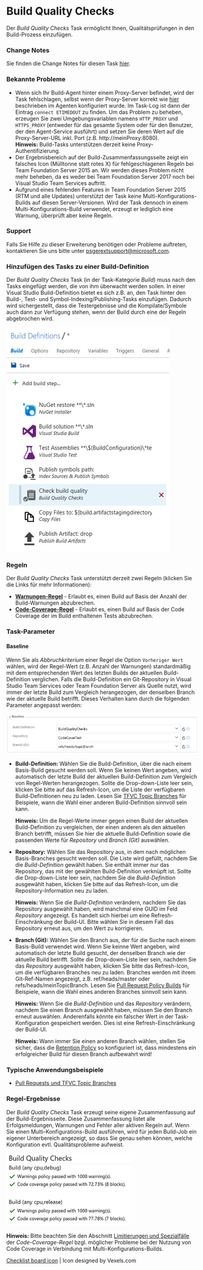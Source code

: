 # Build Quality Checks
Der *Build Quality Checks* Task ermöglicht Ihnen, Qualitätsprüfungen in den Build-Prozess einzufügen.

### Change Notes
Sie finden die Change Notes für diesen Task [hier](https://github.com/almtcger/VstsExtensions/blob/master/BuildQualityChecks/de-DE/changeNotes.md).

### Bekannte Probleme
- Wenn sich Ihr Build-Agent hinter einem Proxy-Server befindet, wird der Task fehlschlagen, selbst wenn der Proxy-Server korrekt
  wie [hier](https://github.com/Microsoft/vsts-agent/blob/master/docs/start/proxyconfig.md) beschrieben im Agenten konfiguriert wurde.
  Im Task-Log ist dann der Eintrag `connect ETIMEDOUT` zu finden. Um das Problem zu beheben, erzeugen Sie zwei Umgebungsvariablen namens
  `HTTP_PROXY` und `HTTPS_PROXY` (entweder für das gesamte System oder für den Benutzer, der den Agent-Service ausführt) und setzen Sie
  deren Wert auf die Proxy-Server-URL inkl. Port (z.B. http://meinProxy:8080).  
  **Hinweis:** Build-Tasks unterstützen derzeit keine Proxy-Authentifizierung.
- Der Ergebnisbereich auf der Build-Zusammenfassungsseite zeigt ein falsches Icon (Mülltonne statt rotes X) für fehlgeschlagenen Regeln bei
  Team Foundation Server 2015 an. Wir werden dieses Problem nicht mehr beheben, da es weder bei Team Foundation Server 2017 noch bei Visual
  Studio Team Services auftritt.
- Aufgrund eines fehlenden Features in Team Foundation Server 2015 (RTM und alle Updates) unterstützt der Task keine Multi-Konfigurations-Builds
  auf diesen Server-Versionen. Wird der Task dennoch in einem Multi-Konfigurations-Build verwendet, erzeugt er lediglich eine Warnung, überprüft aber
  keine Regeln.

### Support
Falls Sie Hilfe zu dieser Erweiterung benötigen oder Probleme auftreten, kontaktieren Sie uns bitte unter <a href='&#109;&#97;&#105;&#108;&#116;&#111;&#58;&#112;&#115;&#103;&#101;&#114;&#101;&#120;&#116;&#115;&#117;&#112;&#112;&#111;&#114;&#116;&#64;&#109;&#105;&#99;&#114;&#111;&#115;&#111;&#102;&#116;&#46;&#99;&#111;&#109;'>&#112;&#115;&#103;&#101;&#114;&#101;&#120;&#116;&#115;&#117;&#112;&#112;&#111;&#114;&#116;&#64;&#109;&#105;&#99;&#114;&#111;&#115;&#111;&#102;&#116;&#46;&#99;&#111;&#109;</a>.

### Hinzufügen des Tasks zu einer Build-Definition
Der *Build Quality Checks* Task (in der Task-Kategorie *Build*) muss nach den Tasks eingefügt werden, die von ihm überwacht werden
sollen. In einer Visual Studio Build-Definition bietet es sich z.B. an, den Task hinter den Build-, Test- und Symbol-Indexing/Publishing-Tasks
einzufügen. Dadurch wird sichergestellt, dass die Testergebnisse und die Kompilate/Symbole auch dann zur Verfügung stehen, wenn der Build
durch eine der Regeln abgebrochen wird. 

![Task-Einbindung](../assets/AddTask.png "Empfohlene Einbindung des Build Quality Checks Tasks")

### Regeln
Der *Build Quality Checks* Task unterstützt derzeit zwei Regeln (klicken Sie die Links für mehr Informationen):

- **[Warnungen-Regel](https://github.com/almtcger/VstsExtensions/blob/master/BuildQualityChecks/de-DE/WarningsPolicy.md)** - Erlaubt
  es, einen Build auf Basis der Anzahl der Build-Warnungen abzubrechen.
- **[Code-Coverage-Regel](https://github.com/almtcger/VstsExtensions/blob/master/BuildQualityChecks/de-DE/CodeCoveragePolicy.md)** -
  Erlaubt es, einen Build auf Basis der Code Coverage der im Build enthaltenen Tests abzubrechen.

### Task-Parameter

#### Baseline
Wenn Sie als *Abbruchkriterium* einer Regel die Option `Vorheriger Wert` wählen, wird der Regel-Wert (z.B. Anzahl der Warnungen)
standardmäßig mit dem entsprechenden Wert des letzten Builds der aktuellen Build-Definition verglichen. Falls die Build-Definition
ein Git-Repository in Visual Studio Team Services oder Team Foundation Server als Quelle nutzt, wird immer der letzte Build zum Vergleich
herangezogen, der denselben Branch wie der aktuelle Build betrifft. Dieses Verhalten kann durch die folgenden Parameter angepasst werden:

![Baseline-Parameter](../assets/Baseline.png "Festlegung von Baseline-Build-Definition und -Branch")

- **Build-Definition:** Wählen Sie die Build-Definition, über die nach einem Basis-Build gesucht werden soll. Wenn Sie keinen Wert
  angeben, wird automatisch der letzte Build der aktuellen Build-Definition zum Vergleich von Regel-Werten herangezogen. Sollte die
  Drop-down-Liste leer sein, klicken Sie bitte auf das Refresh-Icon, um die Liste der verfügbaren Build-Definitionen neu zu laden.
  Lesen Sie [TFVC Topic Branches](https://github.com/almtcger/VstsExtensions/blob/master/BuildQualityChecks/de-DE/PullRequests.md#tfvc-topic-branches)
  für Beispiele, wann die Wahl einer anderen Build-Definition sinnvoll sein kann.

  **Hinweis:** Um die Regel-Werte immer gegen einen Build der aktuellen Build-Definition zu vergleichen, der einen anderen als den
  aktuellen Branch betrifft, müssen Sie hier die aktuelle Build-Definition sowie die passenden Werte für *Repository* und *Branch (Git)*
  auswählen.

- **Repository:** Wählen Sie das Repository aus, in dem nach möglichen Basis-Branches gesucht werden soll. Die Liste wird gefüllt, nachdem
  Sie die *Build-Definition* gewählt haben. Sie enthält immer nur das Repository, das mit der gewählten Build-Definition verknüpft ist.
  Sollte die Drop-down-Liste leer sein, nachdem Sie die *Build-Definition* ausgewählt haben, klicken Sie bitte auf das Refresh-Icon, um die
  Repository-Information neu zu laden.

  **Hinweis:** Wenn Sie die *Build-Definition* verändern, nachdem Sie das Repository ausgewählt haben, wird manchmal eine GUID im Feld
  *Repository* angezeigt. Es handelt sich hierbei um eine Refresh-Einschränkung der Build-UI. Bitte wählen Sie in diesem Fall das Repository
  erneut aus, um den Wert zu korrigieren.

- **Branch (Git):** Wählen Sie den Branch aus, der für die Suche nach einem Basis-Build verwendet wird. Wenn Sie keinne Wert angeben, wird
  automatisch der letzte Build gesucht, der denselben Branch wie der aktuelle Build betrifft. Sollte die Drop-down-Liste leer sein, nachdem
  Sie das *Repository* ausgewählt haben, klicken Sie bitte das Refresh-Icon, um die verfügbaren Branches neu zu laden. Branches werden mit
  ihrem Git-Ref-Namen angezeigt, z.B. ref/heads/master oder refs/heads/meinTopicBranch. Lesen Sie
  [Pull Request Policy Builds](https://github.com/almtcger/VstsExtensions/blob/master/BuildQualityChecks/de-DE/PullRequests.md#pull-request-policy-builds)
  für Beispiele, wann die Wahl eines anderen Branches sinnvoll sein kann.

  **Hinweis:** Wenn Sie die *Build-Definition* und das *Repository* verändern, nachdem Sie einen Branch ausgewählt haben, müssen Sie den Branch
  erneut auswählen. Anderenfalls könnte ein falscher Wert in der Task-Konfiguration gespeichert werden. Dies ist eine Refresh-Einschränkung der
  Build-UI.

  **Hinweis:** Wann immer Sie einen anderen Branch wählen, stellen Sie sicher, dass die [Retention Policy](https://www.visualstudio.com/de-de/docs/build/concepts/policies/retention)
  so konfiguriert ist, dass mindestens ein erfolgreicher Build für diesen Branch aufbewahrt wird!

### Typische Anwendungsbeispiele

- [Pull Requests und TFVC Topic Branches](https://github.com/almtcger/VstsExtensions/blob/master/BuildQualityChecks/de-DE/PullRequests.md)

### Regel-Ergebnisse
Der *Build Quality Checks* Task erzeugt seine eigene Zusammenfassung auf der Build-Ergebnisseite. Diese Zusammenfassung listet
alle Erfolgsmeldungen, Warnungen und Fehler aller aktiven Regeln auf. Wenn Sie einen Multi-Konfigurations-Build ausführen, wird
für jeden Build-Job ein eigener Unterbereich angezeigt, so dass Sie genau sehen können, welche Konfiguration evtl. Qualitätsprobleme
aufweist.

![Policy Result](../assets/PolicyResult.png "Zusammenfassung der Ergebnisse des Build Quality Checks Tasks")

**Hinweis:** Bitte beachten Sie den Abschnitt [Limitierungen und Spezialfälle](https://github.com/almtcger/VstsExtensions/blob/master/BuildQualityChecks/de-DE/CodeCoveragePolicy.md)
der *Code-Coverage-Regel* bzgl. möglicher Probleme bei der Nutzung von Code Coverage in Verbindung mit Multi-Konfigurations-Builds.

[Checklist board icon](https://www.vexels.com/vectors/png-svg/129767/checklist-board-icon) | Icon designed by Vexels.com
